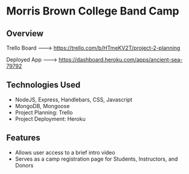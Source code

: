 # Morris Brown College Band Camp 


## Overview

Trello Board ---> https://trello.com/b/HTmeKV2T/project-2-planning


Deployed App ---> https://dashboard.heroku.com/apps/ancient-sea-79792

## Technologies Used

- NodeJS, Express, Handlebars, CSS, Javascript
- MongoDB, Mongoose 
- Project Planning: Trello
- Project Deployment: Heroku

## Features 

- Allows user access to a brief intro video
- Serves as a camp registration page for Students, Instructors, and Donors

![]()


